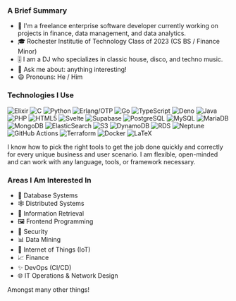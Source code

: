 ### A Brief Summary

- 💼 I'm a freelance enterprise software developer currently working on projects in finance, data management, and data analytics.
- 🎓 Rochester Institutie of Technology Class of 2023 (CS BS / Finance Minor)
- 🎚️ I am a DJ who specializes in classic house, disco, and techno music.
- 💬 Ask me about: anything interesting!
- 😄 Pronouns: He / Him

### Technologies I Use

![Elixir](https://img.shields.io/badge/-Elixir-765b82?style=flat-square&logoColor=white&logo=elixir)
![C](https://img.shields.io/badge/-C-A8B9CC?logoColor=white&style=flat-square&logo=C)
![Python](https://img.shields.io/badge/-Python-3776AB?logoColor=white&style=flat-square&logo=Python)
![Erlang/OTP](https://img.shields.io/badge/-Erlang/OTP-aa0432?style=flat-square&logoColor=white&logo=erlang)
![Go](https://img.shields.io/badge/-Go-00ADD8?logoColor=white&style=flat-square&logo=Go)
![TypeScript](https://img.shields.io/badge/-TypeScript-3178c6?style=flat-square&logoColor=white&logo=typescript)
![Deno](https://img.shields.io/badge/-Deno-000000?style=flat-square&logoColor=white&logo=deno)
![Java](https://img.shields.io/badge/-Java-007396?style=flat-square&logoColor=maroon&logo=Java)
![PHP](https://img.shields.io/badge/-PHP-777BB4?style=flat-square&logoColor=white&logo=php)
![HTML5](https://img.shields.io/badge/-HTML5-E34F26?style=flat-square&logoColor=white&logo=HTML5)
![Svelte](https://img.shields.io/badge/-Svelte-ff3e00?style=flat-square&logoColor=white&logo=svelte)
![Supabase](https://img.shields.io/badge/-Supabase-3fd08f?style=flat-square&logoColor=white&logo=supabase)
![PostgreSQL](https://img.shields.io/badge/-PostgreSQL-336791?logoColor=white&style=flat-square&logo=PostgreSQL)
![MySQL](https://img.shields.io/badge/-MySQL-F29111?logoColor=white&style=flat-square&logo=MySQL)
![MariaDB](https://img.shields.io/badge/-MariaDB-c1755a?logoColor=white&style=flat-square&logo=MariaDB)
![MongoDB](https://img.shields.io/badge/-MongoDB-47A248?logoColor=white&style=flat-square&logo=MongoDB)
![ElasticSearch](https://img.shields.io/badge/-ElasticSearch-fdc510?logoColor=white&style=flat-square&logo=ElasticSearch)
![S3](https://img.shields.io/badge/-S3-ed7214?logoColor=white&style=flat-square&logo=Amazon%20S3)
![DynamoDB](https://img.shields.io/badge/-DynamoDB-ed7214?logoColor=white&style=flat-square&logo=Amazon%20DynamoDB)
![RDS](https://img.shields.io/badge/-RDS-ed7214?logoColor=white&style=flat-square&logo=Amazon%20RDS)
![Neptune](https://img.shields.io/badge/-AWS%20Neptune-ed7214?logoColor=white&style=flat-square&logo=Amazon%20Neptune)
![GitHub Actions](https://img.shields.io/badge/-GitHub%20Actions-2088FF?logoColor=white&style=flat-square&logo=GItHub-Actions)
![Terraform](https://img.shields.io/badge/-Terraform-623CE4?logoColor=white&style=flat-square&logo=Terraform)
![Docker](https://img.shields.io/badge/-Docker-2496ED?style=flat-square&logoColor=white&logo=docker)
![LaTeX](https://img.shields.io/badge/-LaTeX-008080?logoColor=white&style=flat-square&logo=LaTeX)

I know how to pick the right tools to get the job done quickly and correctly for every unique business and user scenario. I am flexible, open-minded and can work with any language, tools, or framework necessary.

### Areas I Am Interested In

- 💽 Database Systems
- 🕸️ Distributed Systems
- 🔎 Information Retrieval
- 🖼️ Frontend Programming
- 🔐 Security
- 📊 Data Mining
- 🚥 Internet of Things (IoT)
- 📈 Finance
- ✨ DevOps (CI/CD)
- 🌐 IT Operations & Network Design

Amongst many other things!

